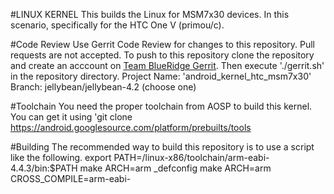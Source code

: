 #LINUX KERNEL
This builds the Linux for MSM7x30 devices. In this scenario, specifically for the HTC One V (primou/c).

#Code Review
Use Gerrit Code Review for changes to this repository. Pull requests are not accepted. To push to this repository clone the repository and create an acccount on [Team BlueRidge Gerrit](http://gerrit.teamblueridge.com). Then execute './gerrit.sh' in the repository directory.
Project Name: 'android_kernel_htc_msm7x30'
Branch: jellybean/jellybean-4.2 (choose one)

#Toolchain
You need the proper toolchain from AOSP to build this kernel. You can get it using 'git clone https://android.googlesource.com/platform/prebuilts/tools

#Building
The recommended way to build this repository is to use a script like the following.
    export PATH=<path to toolchain repo>/linux-x86/toolchain/arm-eabi-4.4.3/bin:$PATH
    make ARCH=arm <device>_defconfig
    make ARCH=arm CROSS_COMPILE=arm-eabi-
